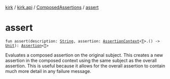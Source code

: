 [kirk](../../index.md) / [kirk.api](../index.md) / [ComposedAssertions](index.md) / [assert](./assert.md)

# assert

`fun assert(description: `[`String`](https://kotlinlang.org/api/latest/jvm/stdlib/kotlin/-string/index.html)`, assertion: `[`AssertionContext`](../-assertion-context/index.md)`<`[`T`](index.md#T)`>.() -> `[`Unit`](https://kotlinlang.org/api/latest/jvm/stdlib/kotlin/-unit/index.html)`): `[`Assertion`](../-assertion/index.md)`<`[`T`](index.md#T)`>`

Evaluates a composed assertion on the original subject.
This creates a new assertion in the composed context using the same
subject as the overall assertion.
This is useful because it allows for the overall assertion to contain much
more detail in any failure message.

